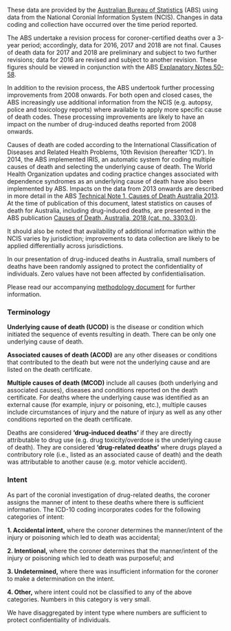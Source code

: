 These data are provided by the [Australian Bureau of Statistics](http://www.abs.gov.au/) (ABS) using data from the National Coronial Information System (NCIS). Changes in data coding and collection have occurred over the time period reported. 

The ABS undertake a revision process for coroner-certified deaths over a 3-year period; accordingly, data for 2016, 2017 and 2018 are not final. Causes of death data for 2017 and 2018 are preliminary and subject to two further revisions; data for 2016 are revised and subject to another revision. These figures should be viewed in conjunction with the ABS [Explanatory Notes 50-58](http://www.abs.gov.au/AUSSTATS/abs@.nsf/Lookup/3303.0Explanatory%20Notes12016?OpenDocument).

In addition to the revision process, the ABS undertook further processing improvements from 2008 onwards. For both open and closed cases, the ABS increasingly use additional information from the NCIS (e.g. autopsy, police and toxicology reports) where available to apply more specific cause of death codes. These processing improvements are likely to have an impact on the number of drug-induced deaths reported from 2008 onwards. 

Causes of death are coded according to the International Classification of Diseases and Related Health Problems, 10th Revision (hereafter ‘ICD’). In 2014, the ABS implemented IRIS, an automatic system for coding multiple causes of death and selecting the underlying cause of death. The World Health Organization updates and coding practice changes associated with dependence syndromes as an underlying cause of death have also been implemented by ABS. Impacts on the data from 2013 onwards are described in more detail in the ABS [Technical Note 1, Causes of Death Australia 2013](http://www.abs.gov.au/AUSSTATS/abs@.nsf/Previousproducts/3303.0Technical%20Note12013?opendocument&tabname=Notes).  At the time of publication of this document, latest statistics on causes of death for Australia, including drug-induced deaths, are presented in the ABS publication [Causes of Death, Australia, 2018 (cat. no. 3303.0)](http://www.abs.gov.au/AUSSTATS/abs@.nsf/Lookup/3303.0Main+Features12018?OpenDocument).

It should also be noted that availability of additional information within the NCIS varies by jurisdiction; improvements to data collection are likely to be applied differentially across jurisdictions. 

In our presentation of drug-induced deaths in Australia, small numbers of deaths have been randomly assigned to protect the confidentiality of individuals. Zero values have not been affected by confidentialisation. 

Please read our accompanying [methodology document](https://ndarc.med.unsw.edu.au/resource/trends-drug-induced-deaths-australia-1997-2018) for further information. 

### Terminology

**Underlying cause of death (UCOD)** is the disease or condition which initiated the sequence of events resulting in death. There can be only one underlying cause of death. 

**Associated causes of death (ACOD)** are any other diseases or conditions that contributed to the death but were not the underlying cause and are listed on the death certificate.  

**Multiple causes of death (MCOD)** include all causes (both underlying and associated causes), diseases and conditions reported on the death certificate. For deaths where the underlying cause was identified as an external cause (for example, injury or poisoning, etc.), multiple causes include circumstances of injury and the nature of injury as well as any other conditions reported on the death certificate. 

Deaths are considered **‘drug-induced deaths’** if they are directly attributable to drug use (e.g. drug toxicity/overdose is the underlying cause of death). They are considered **‘drug-related deaths’** where drugs played a contributory role (i.e., listed as an associated cause of death) and the death was attributable to another cause (e.g. motor vehicle accident). 

### Intent

As part of the coronial investigation of drug-related deaths, the coroner assigns the manner of intent to these deaths where there is sufficient information. The ICD-10 coding incorporates codes for the following categories of intent: 

**1. Accidental intent,** where the coroner determines the manner/intent of the injury or poisoning which led to death was accidental; 

**2. Intentional,** where the coroner determines that the manner/intent of the injury or poisoning which led to death was purposeful; and 

**3. Undetermined,** where there was insufficient information for the coroner to make a determination on the intent. 

**4. Other,** where intent could not be classified to any of the above categories. Numbers in this category is very small.

We have disaggregated by intent type where numbers are sufficient to protect confidentiality of individuals.
